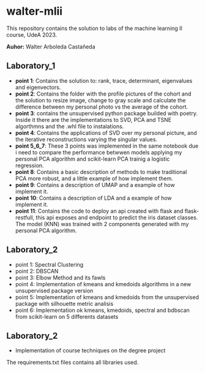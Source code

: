 # walter-mlii

This repository contains the solution to labs of the machine learning II course, UdeA 2023.

**Auhor:** Walter Arboleda Castañeda

## Laboratory_1

- **point 1**: Contains the solution to: rank, trace, determinant, eigenvalues and eigenvectors.
- **point 2**: Contains the folder with the profile pictures of the cohort and the solution to resize image, change to gray scale and calculate the difference between my personal photo vs the average of the cohort.
- **point 3**: contains the unsupervised python package builded with poetry. Inside it there are the implementations to SVD, PCA and TSNE algorthmns and the .whl file to instalations.
- **point 4**: Contains the applications of SVD over my personal picture, and the iterative reconstructions varying the singular values.
- **point 5_6_7**: These 3 points was implemented in the same notebook due i need to compare the performance betwwen models applying my personal PCA algorithm and scikit-learn PCA trainig a logistic regression.
- **point 8**: Contains a basic description of methods to make traditional PCA more robust, and a little example of how implement them.
- **point 9**: Contains a description of UMAP and a example of how implement it.
- **point 10**: Contains a description of LDA and a example of how implement it.
- **point 11**: Contains the code to deploy an api created with flask and flask-restfull, this api exposes and endpoint to predict the iris dataset classes. The model (KNN) was trained with 2 components generated with my personal PCA algorithm.

## Laboratory_2

* point 1: Spectral Clustering
* point 2: DBSCAN
* point 3: Elbow Method and its fawls
* point 4: Implementation of kmeans and kmedoids algorithms in a new unsupervised package version
* point 5: Implementation of kmeans and kmedoids from the unsupervised package with silhouette metric analisis
* point 6: Implementation ok kmeans, kmedoids, spectral and bdbscan from scikit-learn on 5 differents datasets

## Laboratory_2

* Implementation of course techniques on the degree project

The requirements.txt files contains all libraries used.
